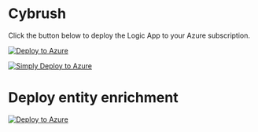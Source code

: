 # Cybrush

Click the button below to deploy the Logic App to your Azure subscription.

[![Deploy to Azure](https://aka.ms/deploytoazurebutton)](https://portal.azure.com/#create/Microsoft.Template/uri/https%3A%2F%2Fraw.githubusercontent.com%2Fdoyinr6%2Fcybrush%2Fmain%2Fdeploy-to-azure.json
)

[![Simply Deploy to Azure](https://aka.ms/deploytoazurebutton)](https://portal.azure.com/#create/Microsoft.Template/uri/https://raw.githubusercontent.com/doyinr6/cybrush/main/simple-deploy.json)


# Deploy entity enrichment

[![Deploy to Azure](https://aka.ms/deploytoazurebutton)](https://portal.azure.com/#create/Microsoft.Template/uri/https%3A%2F%2Fraw.githubusercontent.com%2Fdoyinr6%2Fcybrush%2Fmain%2Fdeployentity.json)
``` &#8203;:citation[oaicite:0]{index=0}&#8203;


